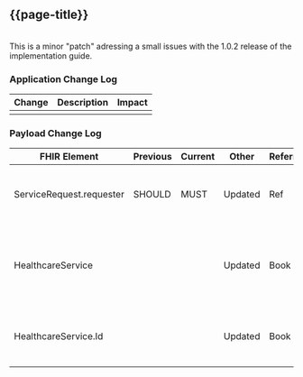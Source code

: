 ## {{page-title}}

<br>
This is a minor "patch" adressing a small issues with the 1.0.2 release of the implementation guide.
<br>

### Application Change Log 


| Change                                    | Description        | Impact                                                                  | 
|-------------------------------------------|--------------------|-------------------------------------------------------------------------|
|                 |    |                                                                         |    


### Payload Change Log


| FHIR Element                                         | Previous | Current    | Other   | Referral/Booking | Rationale                                                                                       |  Impact  |
|------------------------------------------------------|----------|------------|---------|------------------|-------------------------------------------------------------------------------------------------|----------|
|ServiceRequest.requester                             |  SHOULD       | MUST           |Updated  |Ref               |ServiceRequest.requester Necessity is SHOULD when should be a MUST. Most suppliers already conform to this |<mark style="background-color: #ff8080">breaking</mark>|
|HealthcareService                             |         |            |Updated  |Book               |Guidance around how to build and populate this resource corretced. It is linked to and based upon the response from GET /Slot, similar to Slot and Schedule |<mark style="background-color: Yellow">correction</mark>|
|HealthcareService.Id                             |         |            |Updated  |Book               |This Id value must correlate with what is received via the GET /Slot request, and included in the request bundle |<mark style="background-color: Yellow">correction</mark>|